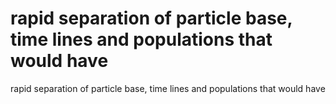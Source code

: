 # rapid separation of particle base, time lines and populations that would have

rapid separation of particle base, time lines and populations that would have